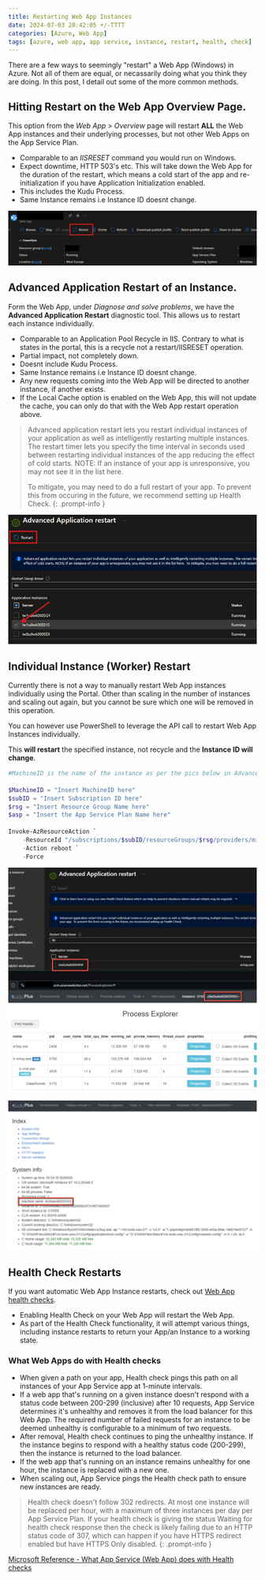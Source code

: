 ```yaml
---
title: Restarting Web App Instances
date: 2024-07-03 20:42:05 +/-TTTT
categories: [Azure, Web App]
tags: [azure, web app, app service, instance, restart, health, check]     # TAG names should always be lowercase
---
```


There are a few ways to seemingly "restart" a Web App (Windows) in Azure. Not all of them are equal, or necassarily doing what you think they are doing. In this post, I detail out some of the more common methods.

## Hitting Restart on the Web App Overview Page.

This option from the _Web App > Overview_ page will restart **ALL** the Web App instances and their underlying processes, but not other Web Apps on the App Service Plan.

- Comparable to an _IISRESET_ command you would run on Windows.
- Expect downtime, HTTP 503's etc. This will take down the Web App for the duration of the restart, which means a cold start of the app and re-initialization if you have Application Initialization enabled.
- This includes the Kudu Process.
- Same Instance remains i.e Instance ID doesnt change.

![image](/assets/img/webapprestart/img_1.png)

## Advanced Application Restart of an Instance.

Form the Web App, under _Diagnose and solve problems_, we have the **Advanced Application Restart** diagnostic tool. This allows us to restart each instance individually.

- Comparable to an Application Pool Recycle in IIS. Contrary to what is states in the portal, this is a recycle not a restart/IISRESET operation.
- Partial impact, not completely down.
- Doesnt include Kudu Process.
- Same Instance remains i.e Instance ID doesnt change.
- Any new requests coming into the Web App will be directed to another instance, if another exists.
- If the Local Cache option is enabled on the Web App, this will not update the cache, you can only do that with the Web App restart operation above.

> Advanced application restart lets you restart individual instances of your application as well as intelligently restarting multiple instances. The restart timer lets you specify the time interval in seconds used between restarting individual instances of the app reducing the effect of cold starts. NOTE: If an instance of your app is unresponsive, you may not see it in the list here.
>
> To mitigate, you may need to do a full restart of your app.  To prevent this from occuring in the future, we recommend setting up Health Check.
{: .prompt-info }

![image](/assets/img/webapprestart/img_2.png)

## Individual Instance (Worker) Restart

Currently there is not a way to manually restart Web App instances individually using the Portal. Other than scaling in the number of instances and scaling out again, but you cannot be sure which one will be removed in this operation.

You can however use PowerShell to leverage the API call to restart Web App Instances individually.

This **will restart** the specified instance, not recycle and the **Instance ID will change**.

```powershell
#MachineID is the name of the instance as per the pics below in Advanced App Restart reference and Kudu. If you check the instance details in Kudu, it will be the "Machine Name" field.

$MachineID = "Insert MachineID here"
$subID = "Insert Subscription ID here"
$rsg = "Insert Resource Group Name here"
$asp = "Insert the App Service Plan Name here"

Invoke-AzResourceAction `
    -ResourceId "/subscriptions/$subID/resourceGroups/$rsg/providers/microsoft.web/serverfarms/$asp/workers/$MachineID" `
    -Action reboot `
    -Force
```

![image](/assets/img/webapprestart/img_3.png)

![image](/assets/img/webapprestart/img_4.png)

## Health Check Restarts

If you want automatic Web App Instance restarts, check out <a href="https://learn.microsoft.com/en-us/azure/app-service/monitor-instances-health-check?tabs=dotnet" target="_blank">Web App health checks</a>.

- Enabling Health Check on your Web App will restart the Web App.
- As part of the Health Check functionality, it will attempt various things, including instance restarts to return your App/an Instance to a working state.

### What Web Apps do with Health checks

- When given a path on your app, Health check pings this path on all instances of your App Service app at 1-minute intervals.
- If a web app that's running on a given instance doesn't respond with a status code between 200-299 (inclusive) after 10 requests, App Service determines it's unhealthy and removes it from the load balancer for this Web App. The required number of failed requests for an instance to be deemed unhealthy is configurable to a minimum of two requests.
- After removal, Health check continues to ping the unhealthy instance. If the instance begins to respond with a healthy status code (200-299), then the instance is returned to the load balancer.
- If the web app that's running on an instance remains unhealthy for one hour, the instance is replaced with a new one.
- When scaling out, App Service pings the Health check path to ensure new instances are ready.

> Health check doesn't follow 302 redirects.
> At most one instance will be replaced per hour, with a maximum of three instances per day per App Service Plan.
> If your health check is giving the status Waiting for health check response then the check is likely failing due to an HTTP status code of 307, which can happen if you have HTTPS redirect enabled but have HTTPS Only disabled.
{: .prompt-info }

<a href="https://learn.microsoft.com/en-us/azure/app-service/monitor-instances-health-check?tabs=dotnet#what-app-service-does-with-health-checks" target="_blank">Microsoft Reference - What App Service (Web App) does with Health checks</a>